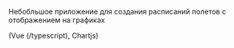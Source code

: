 Небобльшое приложение для создания расписаний полетов с отображением на графиках

(Vue (/typescript), Chartjs)
